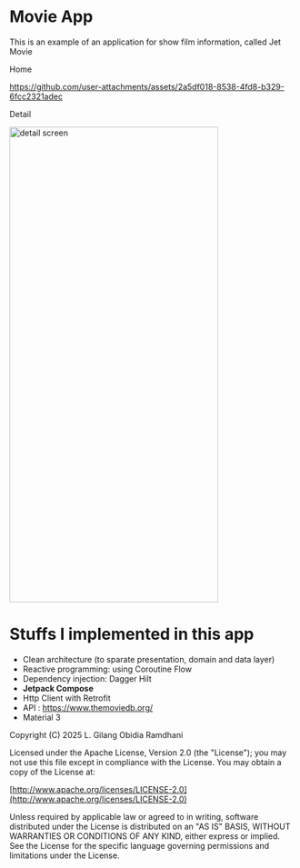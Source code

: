 # Movie App

This is an example of an application for show film information, called Jet Movie

Home

https://github.com/user-attachments/assets/2a5df018-8538-4fd8-b329-6fcc2321adec

Detail

<img width="367" height="837" alt="detail screen" src="https://github.com/user-attachments/assets/561f5cc3-a5d1-4be1-8f18-c1345aeb2dcc" />

# Stuffs I implemented in this app
- Clean architecture (to sparate presentation, domain and data layer)
- Reactive programming: using Coroutine Flow
- Dependency injection: Dagger Hilt
- **Jetpack Compose**
- Http Client with Retrofit
- API : https://www.themoviedb.org/
- Material 3

Copyright (C) 2025 L. Gilang Obidia Ramdhani

Licensed under the Apache License, Version 2.0 (the "License"); you may not use this file except in compliance with the License. You may obtain a copy of the License at:

[http://www.apache.org/licenses/LICENSE-2.0](http://www.apache.org/licenses/LICENSE-2.0)

Unless required by applicable law or agreed to in writing, software distributed under the License is distributed on an "AS IS" BASIS, WITHOUT WARRANTIES OR CONDITIONS OF ANY KIND, either express or implied. See the License for the specific language governing permissions and limitations under the License.
